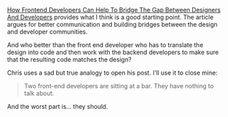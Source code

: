 [How Frontend Developers Can Help To Bridge The Gap Between Designers And Developers](https://www.smashingmagazine.com/2019/05/frontend-developers-designers/) provides what I think is a good starting point. The article argues for better communication and building bridges between the design and developer communities.

And who better than the front end developer who has to translate the design into code and then work with the backend developers to make sure that the resulting code matches the design?

Chris uses a sad but true analogy to open his post. I'll use it to close mine:

> Two front-end developers are sitting at a bar. They have nothing to talk about.

And the worst part is... they should.
